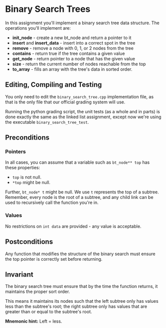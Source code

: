 # Binary Search Trees

In this assignment you'll implement a binary search tree data
structure. The operations you'll implement are:

* **init_node** - create a new bt_node and return a pointer to it
* **insert** and **insert_data** - insert into a correct spot in the tree
* **remove** - remove a node with 0, 1, or 2 nodes from the tree
* **contains** - return true if the tree contains a given value
* **get_node** - return pointer to a node that has the given value
* **size** - return the current number of nodes reachable from the top
* **to_array** - fills an array with the tree's data in sorted order.

## Editing, Compiling and Testing

You only need to edit the `binary_search_tree.cpp` implementation
file, as that is the only file that our official grading system will
use.

Running the python grading script, the unit tests (as a whole and in
parts) is done exactly the same as the linked list assignment, except
now we're using the executable `binary_search_tree_test`.

## Preconditions

### Pointers

In all cases, you can assume that a variable such as `bt_node** top` has
these properties:

* `top` is not null.
* `*top` might be null.

Further, `bt_node* t` might be null. We use `t` represents the top of
a subtree. Remember, every node is the root of a subtree, and any
child link can be used to recursively call the function you're in.

### Values

No restrictions on `int data` are provided - any value is acceptable.

## Postconditions

Any function that modifies the structure of the binary search must
ensure the top pointer is correctly set before returning.

## Invariant

The binary search tree must ensure that by the time the function
returns, it maintains the proper sort order. 

This means it maintains its nodes such that the left subtree only has
values less than the subtree's root; the right subtree only has values
that are greater than or equal to the subtree's root.

**Mnemonic hint:** Left = less.
